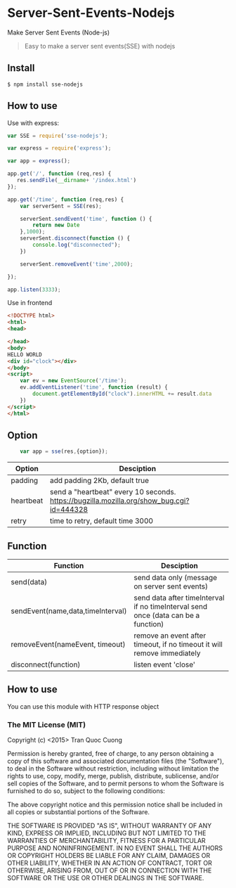 # Server-Sent-Events-Nodejs
Make  Server Sent Events (Node-js)

>Easy to make a server sent events(SSE) with nodejs

## Install

```
$ npm install sse-nodejs
```

## How to use

Use with express:

```javascript
var SSE = require('sse-nodejs');

var express = require('express');

var app = express();

app.get('/', function (req,res) {
   res.sendFile(__dirname+ '/index.html')
});

app.get('/time', function (req,res) {
    var serverSent = SSE(res);

    serverSent.sendEvent('time', function () {
        return new Date
    },1000);
    serverSent.disconnect(function () {
        console.log("disconnected");
    })

    serverSent.removeEvent('time',2000);

});

app.listen(3333);

```

Use in frontend


```html
<!DOCTYPE html>
<html>
<head>

</head>
<body>
HELLO WORLD
<div id="clock"></div>
</body>
<script>
    var ev = new EventSource('/time');
    ev.addEventListener('time', function (result) {
        document.getElementById("clock").innerHTML += result.data
    })
</script>
</html>
```

## Option

```javascript
    var app = sse(res,{option});
```

| Option  | Desciption |
| ------------- | ------------- |
| padding | add padding 2Kb, default true |
| heartbeat | send a "heartbeat" every 10 seconds. https://bugzilla.mozilla.org/show_bug.cgi?id=444328 |
| retry | time to retry, default time 3000 |


## Function

| Function  | Desciption |
| ------------- | ------------- |
| send(data) | send data only (message on server sent events) |
| sendEvent(name,data,timeInterval) | send data after timeInterval if no timeInterval send once (data can be a function)|
| removeEvent(nameEvent, timeout) | remove an event after timeout, if no timeout it will remove immediately |
| disconnect(function) | listen event 'close' |


## How to use

You can use this module with HTTP response object


### The MIT License (MIT)

Copyright (c) <2015> Tran Quoc Cuong

Permission is hereby granted, free of charge, to any person obtaining a copy
of this software and associated documentation files (the "Software"), to deal
in the Software without restriction, including without limitation the rights
to use, copy, modify, merge, publish, distribute, sublicense, and/or sell
copies of the Software, and to permit persons to whom the Software is
furnished to do so, subject to the following conditions:

The above copyright notice and this permission notice shall be included in
all copies or substantial portions of the Software.

THE SOFTWARE IS PROVIDED "AS IS", WITHOUT WARRANTY OF ANY KIND, EXPRESS OR
IMPLIED, INCLUDING BUT NOT LIMITED TO THE WARRANTIES OF MERCHANTABILITY,
FITNESS FOR A PARTICULAR PURPOSE AND NONINFRINGEMENT. IN NO EVENT SHALL THE
AUTHORS OR COPYRIGHT HOLDERS BE LIABLE FOR ANY CLAIM, DAMAGES OR OTHER
LIABILITY, WHETHER IN AN ACTION OF CONTRACT, TORT OR OTHERWISE, ARISING FROM,
OUT OF OR IN CONNECTION WITH THE SOFTWARE OR THE USE OR OTHER DEALINGS IN
THE SOFTWARE.
